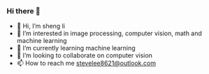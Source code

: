 ### Hi there 👋

<!--
**EeToSe/EeToSe** is a ✨ _special_ ✨ repository because its `README.md` (this file) appears on your GitHub profile.

Here are some ideas to get you started:

- 🔭 I’m currently working on ...
- 🌱 I’m currently learning ...
- 👯 I’m looking to collaborate on ...
- 🤔 I’m looking for help with ...
- 💬 Ask me about ...
- 📫 How to reach me: ...
- 😄 Pronouns: ...
- ⚡ Fun fact: ...
-->

- 👋 Hi, I’m sheng li
- 👀 I’m interested in image processing, computer vision, math and machine learning
- 🌱 I’m currently learning machine learning
- 💞️ I’m looking to collaborate on computer vision
- 📫 How to reach me stevelee8621@outlook.com

